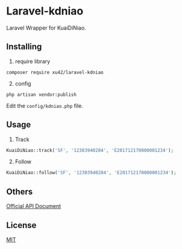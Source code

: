 # Laravel-kdniao

Laravel Wrapper for KuaiDiNiao.


## Installing

1. require library

```shell
composer require xu42/laravel-kdniao
```

2. config

```shell
php artisan vendor:publish
```

Edit the `config/kdniao.php` file.


## Usage

1. Track

```php
KuaiDiNiao::track('SF', '12303940284', 'E201712170000001234');
```

2. Follow

```php
KuaiDiNiao::follow('SF', '12303940284', 'E201712170000001234');
```

## Others

[Official API Document](http://www.kdniao.com/api-all)


## License

[MIT](LICENSE)

